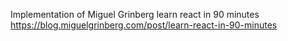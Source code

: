 Implementation of Miguel Grinberg learn react in 90 minutes
https://blog.miguelgrinberg.com/post/learn-react-in-90-minutes
